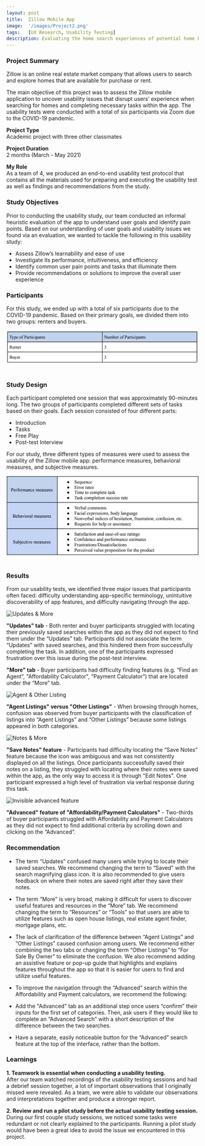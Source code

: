 ```yaml
---
layout: post
title:  Zillow Mobile App
image:  '/images/Project2.png'
tags:   [UX Research, Usability Testing]
description: Evaluating the home search experiences of potential home buyers/renters through usability testing
---
```

### Project Summary
Zillow is an online real estate market company that allows users to search and explore homes that are available for purchase or rent.

The main objective of this project was to assess the Zillow mobile application to uncover usability issues that disrupt users’ experience when searching for homes and completing necessary tasks within the app. The usability tests were conducted with a total of six participants via Zoom due to the COVID-19 pandemic.

**Project Type** <br>
Academic project with three other classmates

**Project Duration** <br>
2 months (March - May 2021)

**My Role** <br>
As a team of 4, we produced an end-to-end usability test protocol that contains all the materials used for preparing and executing the usability test as well as findings and recommendations from the study.

### Study Objectives
Prior to conducting the usability study, our team conducted an informal heuristic evaluation of the app to understand user goals and identify pain points. Based on our understanding of user goals and usability issues we found via an evaluation, we wanted to tackle the following in this usability study:
- Assess Zillow’s learnability and ease of use
- Investigate its performance, intuitiveness, and efficiency
- Identify common user pain points and tasks that illuminate them
- Provide recommendations or solutions to improve the overall user experience

### Participants
For this study, we ended up with a total of six participants due to the COVID-19 pandemic. Based on their primary goals, we divided them into two groups: renters and buyers.

<center><img src="/images/Participants.png" alt="Participants"></center> <br>

### Study Design
Each participant completed one session that was approximately 90-minutes long. The two groups of participants completed different sets of tasks based on their goals. Each session consisted of four different parts:
- Introduction
- Tasks
- Free Play
- Post-test Interview

For our study, three different types of measures were used to assess the usability of the Zillow mobile app: performance measures, behavioral measures, and subjective measures.

<center><img src="/images/Measures.png" alt="Measures"></center> <br>

### Results
From our usability tests, we identified three major issues that participants often faced: difficulty understanding app-specific terminology, unintuitive discoverability of app features, and difficulty navigating through the app.

![Updates & More]({{site.baseurl}}/images/updates_more.jpeg)

**"Updates" tab** - Both renter and buyer participants struggled with locating their previously saved searches within the app as they did not expect to find them under the “Updates” tab. Participants did not associate the term “Updates” with saved searches, and this hindered them from successfully completing the task. In addition, one of the participants expressed frustration over this issue during the post-test interview.

**"More" tab** - Buyer participants had difficulty finding features (e.g. “Find an Agent”, "Affordability Calculator", “Payment Calculator”) that are located under the “More” tab.

![Agent & Other Listing]({{site.baseurl}}/images/listings.jpeg) 

**"Agent Listings" versus "Other Listings"** - When browsing through homes, confusion was observed from buyer participants with the classification of listings into “Agent Listings” and “Other Listings” because some listings appeared in both categories.

![Notes & More]({{site.baseurl}}/images/notes_more.jpeg)

**"Save Notes" feature** - Participants had difficulty locating the “Save Notes” feature because the icon was ambiguous and was not consistently displayed on all the listings. Once participants successfully saved their notes on a listing, they struggled with locating where their notes were saved within the app, as the only way to access it is through "Edit Notes". One participant expressed a high level of frustration via verbal response during this task.

![Invisible advanced feature]({{site.baseurl}}/images/advanced.jpeg)

**"Advanced" feature of "Affordability/Payment Calculators"** - Two-thirds of buyer participants struggled with Affordability and Payment Calculators as they did not expect to find additional criteria by scrolling down and clicking on the “Advanced”.

### Recommendation
- The term “Updates” confused many users while trying to locate their saved searches. We recommend changing the term to “Saved” with the search magnifying glass icon. It is also recommended to give users feedback on where their notes are saved right after they save their notes.

- The term “More” is very broad, making it difficult for users to discover useful features and resources in the “More” tab. We recommend changing the term to “Resources” or “Tools” so that users are able to utilize features such as open house listings, real estate agent finder, mortgage plans, etc.

- The lack of clarification of the difference between “Agent Listings” and “Other Listings” caused confusion among users. We recommend either combining the two tabs or changing the term “Other Listings” to “For Sale By Owner” to eliminate the confusion. We also recommend adding an assistive feature or pop-up guide that highlights and explains features throughout the app so that it is easier for users to find and utilize useful features.

- To improve the navigation through the “Advanced” search within the Affordability and Payment calculators, we recommend the following:

- Add the "Advanced" tab as an additional step once users “confirm” their inputs for the first set of categories. Then, ask users if they would like to complete an “Advanced Search” with a short description of the difference between the two searches.

- Have a separate, easily noticeable button for the “Advanced” search feature at the top of the interface, rather than the bottom.

### Learnings
**1. Teamwork is essential when conducting a usability testing.** <br>
After our team watched recordings of the usability testing sessions and had a debrief session together, a lot of important observations that I originally missed were revealed. As a team, we were able to validate our observations and interpretations together and produce a stronger report.

**2. Review and run a pilot study before the actual usability testing session.** <br>
During our first couple study sessions, we noticed some tasks were redundant or not clearly explained to the participants. Running a pilot study would have been a great idea to avoid the issue we encountered in this project.
